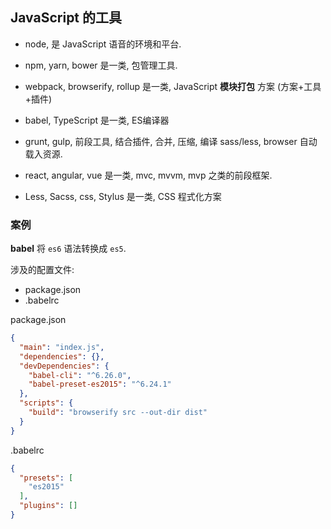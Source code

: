 ## JavaScript 的工具

- node, 是 JavaScript 语音的环境和平台.

- npm, yarn, bower 是一类, 包管理工具.

- webpack, browserify, rollup 是一类, JavaScript **模块打包** 方案 (方案+工具+插件)

- babel, TypeScript 是一类, ES编译器

- grunt, gulp, 前段工具, 结合插件, 合并, 压缩, 编译 sass/less, browser 自动载入资源.

- react, angular, vue 是一类, mvc, mvvm, mvp 之类的前段框架.

- Less, Sacss, css, Stylus 是一类, CSS 程式化方案

### 案例

**babel** 将 `es6` 语法转换成 `es5`. 

涉及的配置文件: 

- package.json
- .babelrc

package.json

```json
{
  "main": "index.js",
  "dependencies": {},
  "devDependencies": {
    "babel-cli": "^6.26.0",
    "babel-preset-es2015": "^6.24.1"
  },
  "scripts": {
    "build": "browserify src --out-dir dist"
  }
}
```

.babelrc

```json
{
  "presets": [
    "es2015"
  ],
  "plugins": []
}
```

